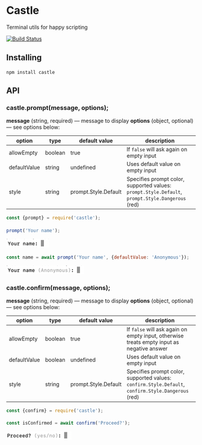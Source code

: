 Castle
======

Terminal utils for happy scripting

[![Build Status](https://travis-ci.org/andykog/castle.svg?branch=master&t=0)](https://travis-ci.org/andykog/castle)


Installing
----------

```
npm install castle
```


API
---

### castle.prompt(message, options);

**message** (string, required) — message to display 
**options** (object, optional) — see options below:

| option | type | default value | description |
| ------------ | ------------ | ------------ | ------------ |
| allowEmpty | boolean | true | If `false` will ask again on empty input |
| defaultValue | string | undefined | Uses default value on empty input |
| style | string | prompt.Style.Default | Specifies prompt color, supported values: `prompt.Style.Default`, `prompt.Style.Dangerous` (red) |


```js
const {prompt} = require('castle');

prompt('Your name');
```

<img src="./assets/prompt.png" alt="prompt" width="114"/>

```js
const name = await prompt('Your name', {defaultValue: 'Anonymous'});
```

<img src="./assets/prompt_with_default.png" alt="prompt with default value" width="207"/>


### castle.confirm(message, options);

**message** (string, required) — message to display 
**options** (object, optional) — see options below:

| option | type | default value | description |
| ------------ | ------------ | ------------ | ------------ |
| allowEmpty | boolean | true | If `false` will ask again on empty input, otherwise treats empty input as negative answer |
| defaultValue | boolean | undefined | Uses default value on empty input |
| style | string | prompt.Style.Default | Specifies prompt color, supported values: `confirm.Style.Default`, `confirm.Style.Dangerous` (red) |


```js
const {confirm} = require('castle');

const isConfirmed = await confirm('Proceed?');
```

<img src="./assets/confirm.png" alt="confirm" width="173"/>
